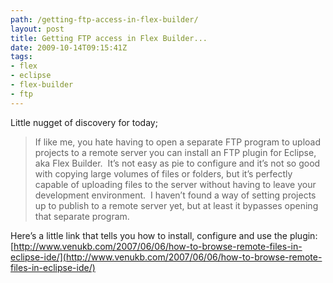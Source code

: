 ```yaml
---
path: /getting-ftp-access-in-flex-builder/
layout: post
title: Getting FTP access in Flex Builder...
date: 2009-10-14T09:15:41Z
tags:
- flex
- eclipse
- flex-builder
- ftp
---
```


Little nugget of discovery for today;

> If like me, you hate having to open a separate FTP program to upload projects to a remote server you can install an FTP plugin for Eclipse, aka Flex Builder.  It’s not easy as pie to configure and it’s not so good with copying large volumes of files or folders, but it’s perfectly capable of uploading files to the server without having to leave your development environment.  I haven’t found a way of setting projects up to publish to a remote server yet, but at least it bypasses opening that separate program.

Here’s a little link that tells you how to install, configure and use the plugin: [http://www.venukb.com/2007/06/06/how-to-browse-remote-files-in-eclipse-ide/](http://www.venukb.com/2007/06/06/how-to-browse-remote-files-in-eclipse-ide/)